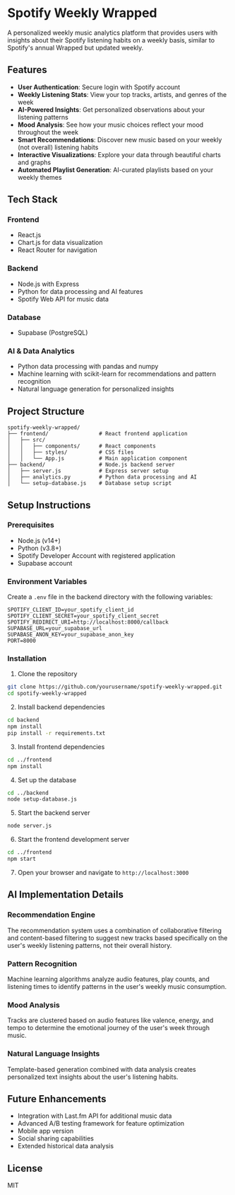 # Spotify Weekly Wrapped

A personalized weekly music analytics platform that provides users with insights about their Spotify listening habits on a weekly basis, similar to Spotify's annual Wrapped but updated weekly.

## Features

- **User Authentication**: Secure login with Spotify account
- **Weekly Listening Stats**: View your top tracks, artists, and genres of the week
- **AI-Powered Insights**: Get personalized observations about your listening patterns
- **Mood Analysis**: See how your music choices reflect your mood throughout the week
- **Smart Recommendations**: Discover new music based on your weekly (not overall) listening habits
- **Interactive Visualizations**: Explore your data through beautiful charts and graphs
- **Automated Playlist Generation**: AI-curated playlists based on your weekly themes

## Tech Stack

### Frontend
- React.js
- Chart.js for data visualization
- React Router for navigation

### Backend
- Node.js with Express
- Python for data processing and AI features
- Spotify Web API for music data

### Database
- Supabase (PostgreSQL)

### AI & Data Analytics
- Python data processing with pandas and numpy
- Machine learning with scikit-learn for recommendations and pattern recognition
- Natural language generation for personalized insights

## Project Structure

```
spotify-weekly-wrapped/
├── frontend/                # React frontend application
│   ├── src/
│   │   ├── components/      # React components
│   │   ├── styles/          # CSS files
│   │   └── App.js           # Main application component
├── backend/                 # Node.js backend server
│   ├── server.js            # Express server setup
│   ├── analytics.py         # Python data processing and AI
│   └── setup-database.js    # Database setup script
```

## Setup Instructions

### Prerequisites
- Node.js (v14+)
- Python (v3.8+)
- Spotify Developer Account with registered application
- Supabase account

### Environment Variables

Create a `.env` file in the backend directory with the following variables:

```
SPOTIFY_CLIENT_ID=your_spotify_client_id
SPOTIFY_CLIENT_SECRET=your_spotify_client_secret
SPOTIFY_REDIRECT_URI=http://localhost:8000/callback
SUPABASE_URL=your_supabase_url
SUPABASE_ANON_KEY=your_supabase_anon_key
PORT=8000
```

### Installation

1. Clone the repository

```bash
git clone https://github.com/yourusername/spotify-weekly-wrapped.git
cd spotify-weekly-wrapped
```

2. Install backend dependencies

```bash
cd backend
npm install
pip install -r requirements.txt
```

3. Install frontend dependencies

```bash
cd ../frontend
npm install
```

4. Set up the database

```bash
cd ../backend
node setup-database.js
```

5. Start the backend server

```bash
node server.js
```

6. Start the frontend development server

```bash
cd ../frontend
npm start
```

7. Open your browser and navigate to `http://localhost:3000`

## AI Implementation Details

### Recommendation Engine
The recommendation system uses a combination of collaborative filtering and content-based filtering to suggest new tracks based specifically on the user's weekly listening patterns, not their overall history.

### Pattern Recognition
Machine learning algorithms analyze audio features, play counts, and listening times to identify patterns in the user's weekly music consumption.

### Mood Analysis
Tracks are clustered based on audio features like valence, energy, and tempo to determine the emotional journey of the user's week through music.

### Natural Language Insights
Template-based generation combined with data analysis creates personalized text insights about the user's listening habits.

## Future Enhancements

- Integration with Last.fm API for additional music data
- Advanced A/B testing framework for feature optimization
- Mobile app version
- Social sharing capabilities
- Extended historical data analysis

## License

MIT
